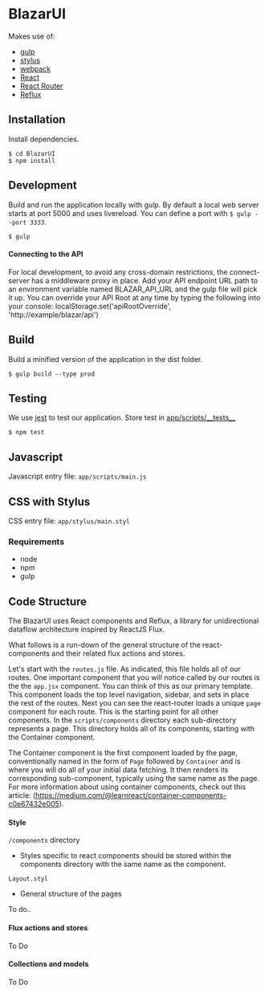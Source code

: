 # BlazarUI

Makes use of:
 - [gulp](https://github.com/gulpjs/gulp)
 - [stylus](https://github.com/LearnBoost/stylus)
 - [webpack](https://github.com/webpack/webpack)
 - [React](https://github.com/facebook/react)
 - [React Router](https://github.com/rackt/react-router)
 - [Reflux](https://github.com/spoike/refluxjs)

## Installation

Install dependencies.

```
$ cd BlazarUI
$ npm install
```

## Development

Build and run the application locally with gulp. By default a local web server starts at port 5000 and uses livereload. You can define a port with `$ gulp --port 3333`.

```
$ gulp
```

#### Connecting to the API
For local development, to avoid any cross-domain restrictions, the connect-server has a middleware proxy in place. Add your API endpoint URL path to an environment variable named BLAZAR_API_URL and the gulp file will pick it up. You can override your API Root at any time by typing the following into your console: localStorage.set('apiRootOverride', 'http://example/blazar/api')

## Build

Build a minified version of the application in the dist folder.

```
$ gulp build --type prod
```

## Testing

We use [jest](http://facebook.github.io/jest/) to test our application. Store test in [app/scripts/\_\_tests__](./app/scripts/__tests__)

```
$ npm test
```

## Javascript

Javascript entry file: `app/scripts/main.js` <br />


## CSS with Stylus

CSS entry file: `app/stylus/main.styl`<br />


### Requirements
* node
* npm
* gulp


## Code Structure
The BlazarUI uses React components and Reflux, a library for unidirectional dataflow architecture inspired by ReactJS Flux.

What follows is a run-down of the general structure of the react-components and their related flux actions and stores.

Let's start with the `routes.js` file. As indicated, this file holds all of our routes. One important component that you will notice called by our routes is the the `app.jsx` component. You can think of this as our primary template. This component loads the top level navigation, sidebar, and sets in place the rest of the routes. Next you can see the react-router loads a unique `page` component for each route. This is the starting point for all other components.  In the `scripts/components` directory each sub-directory represents a page. This directory holds all of its components, starting with the Container component.

The Container component is the first component loaded by the page, conventionally named in the form of `Page` followed by `Container` and is where you will do all of your initial data fetching. It then renders its corresponding sub-component, typically using the same name as the page. For more information about using container components, check out this article: (https://medium.com/@learnreact/container-components-c0e67432e005).

#### Style
`/components` directory
 - Styles specific to react components should be stored within the components directory with the same name as the component.

`Layout.styl`
 - General structure of the pages

To do..

#### Flux actions and stores
To Do

#### Collections and models
To Do
